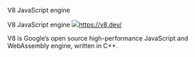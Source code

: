 V8 JavaScript engine

V8 JavaScript engine
![](../_resources/f1b1f4cf70848101bcd188fc109e8781.png)https://v8.dev/

V8 is Google’s open source high-performance JavaScript and WebAssembly engine, written in C++.